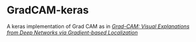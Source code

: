 # GradCAM-keras
A keras implementation of Grad CAM as in <a href=https://arxiv.org/pdf/1610.02391.pdf><i> Grad-CAM: Visual Explanations from Deep Networks
via Gradient-based Localization </i></a>


